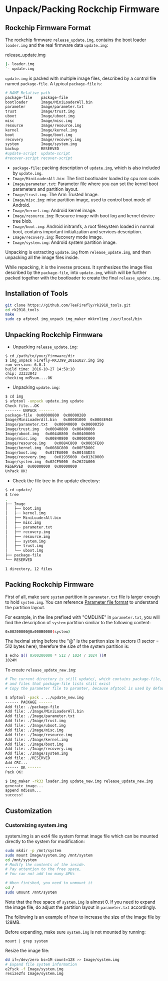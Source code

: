 # Unpack/Packing Rockchip Firmware

## Rockchip Firmware Format

The rockchip firmware `release_update.img`, contains the boot loader `loader.img` and the real firmware data `update.img`:

release_update.img
```bash
|- loader.img
`- update.img
```

`update.img` is packed with multiple image files, described by a control file named `package-file`. A typical `package-file` is:
```bash
# NAME Relative path
package-file    package-file
bootloader      Image/MiniLoaderAll.bin
parameter       Image/parameter.txt
trust           Image/trust.img
uboot           Image/uboot.img
misc            Image/misc.img
resource        Image/resource.img
kernel          Image/kernel.img
boot            Image/boot.img
recovery        Image/recovery.img
system          Image/system.img
backup          RESERVED
#update-script  update-script
#recover-script recover-script
```

 - `package-file`: packing description of `update.img`, which is also included by `update.img`.
 - `Image/MiniLoaderAll.bin`: The first bootloader loaded by cpu rom code.
 - `Image/parameter.txt`: Parameter file where you can set the kernel boot parameters and partition layout.
 - `Image/trust.img`: The Arm Trusted Image.
 - `Image/misc.img`: misc partition image, used to control boot mode of Android.
 - `Image/kernel.img`: Android kernel image.
 - `Image/resource.img`: Resource image with boot log and kernel device tree blob.
 - `Image/boot.img`: Android initramfs, a root filesystem loaded in normal boot, contains important initialization and services description.
 - `Image/recovery.img`: Recovery mode image.
 - `Image/system.img`: Android system partition image.
    

Unpacking is extracting `update.img` from `release_update.img`,  and then unpacking all the image files inside.

While repacking, it is the inverse process. It synthesizes the image files described by the `package-file`, into `update.img`, which will be further packed together with the bootloader to create the final `release_update.img`.

## Installation of Tools

```bash
git clone https://github.com/TeeFirefly/rk2918_tools.git
cd rk2918_tools
make
sudo cp afptool img_unpack img_maker mkkrnlimg /usr/local/bin
```

## Unpacking Rockchip Firmware

 - Unpacking `release_update.img`:
  ```
  $ cd /path/to/your/firmware/dir
  $ img_unpack Firefly-RK3399_20161027.img img
  rom version: 6.0.1
  build time: 2016-10-27 14:58:18
  chip: 33333043
  checking md5sum....OK
  ```
 - Unpacking `update.img`:
  ```bash
  $ cd img
  $ afptool -unpack update.img update
  Check file...OK
  ------- UNPACK -------
  package-file	0x00000800	0x00000280
  Image/MiniLoaderAll.bin	0x00001000	0x0003E94E
  Image/parameter.txt	0x00040000	0x00000350
  Image/trust.img	0x00040800	0x00400000
  Image/uboot.img	0x00440800	0x00400000
  Image/misc.img	0x00840800	0x0000C000
  Image/resource.img	0x0084C800	0x0003FE00
  Image/kernel.img	0x0088C800	0x00F5D00C
  Image/boot.img	0x017EA000	0x0014AD24
  Image/recovery.img	0x01935000	0x013C0000
  Image/system.img	0x02CF5000	0x2622A000
  RESERVED	0x00000000	0x00000000
  UnPack OK!
  ```
 - Check the file tree in the update directory:
  ```bash
  $ cd update/
  $ tree
  .
  ├── Image
  │   ├── boot.img
  │   ├── kernel.img
  │   ├── MiniLoaderAll.bin
  │   ├── misc.img
  │   ├── parameter.txt
  │   ├── recovery.img
  │   ├── resource.img
  │   ├── system.img
  │   ├── trust.img
  │   └── uboot.img
  ├── package-file
  └── RESERVED

  1 directory, 12 files
  ```

## Packing Rockchip Firmware

First of all, make sure `system` partition in `parameter.txt` file is larger enough to hold `system.img`. You can reference [Parameter file format](http://www.t-firefly.com/download/Firefly-RK3399/docs/Rockchip%20Parameter%20File%20Format%20Ver1.3.pdf) to understand the partition layout.

For example, in the line prefixed with "CMDLINE" in `parameter.txt`, you will find the description of `system` partition similiar to the following content:
```bash
0x00200000@0x000B0000(system)
```

The heximal string before the "@" is the partiton size in sectors (1 sector = 512 bytes here), therefore the size of the system partition is:
```bash
$ echo $(( 0x00200000 * 512 / 1024 / 1024 ))M
1024M
```

To create `release_update_new.img`:
```bash
# The current directory is still update/, which contains package-file, 
# and files that package-file lists still exist
# Copy the parameter file to paramter, because afptool is used by default

$ afptool -pack . ../update_new.img
------ PACKAGE ------
Add file: ./package-file
Add file: ./Image/MiniLoaderAll.bin
Add file: ./Image/parameter.txt
Add file: ./Image/trust.img
Add file: ./Image/uboot.img
Add file: ./Image/misc.img
Add file: ./Image/resource.img
Add file: ./Image/kernel.img
Add file: ./Image/boot.img
Add file: ./Image/recovery.img
Add file: ./Image/system.img
Add file: ./RESERVED
Add CRC...
------ OK ------
Pack OK!

$ img_maker -rk33 loader.img update_new.img release_update_new.img
generate image...
append md5sum...
success!
```
## Customization

### Customizing system.img

system.img is an ext4 file system format image file which can be mounted directly to the system for modification:

```bash
sudo mkdir -p /mnt/system
sudo mount Image/system.img /mnt/system
cd /mnt/system
# Modify the contents of the inside.
# Pay attention to the free space, 
# You can not add too many APKs

# When finished, you need to unmount it
cd /
sudo umount /mnt/system
```

Note that the free space of `system.img` is almost 0. If you need to expand the image file, do adjust the partition layout in `parameter.txt` accordingly.

The following is an example of how to increase the size of the image file by 128MB.

Before expanding, make sure `system.img` is not mounted by running:
```
mount | grep system
```

Resize the image file:
```bash
dd if=/dev/zero bs=1M count=128 >> Image/system.img
# Expand file system information
e2fsck -f Image/system.img
resize2fs Image/system.img
```
